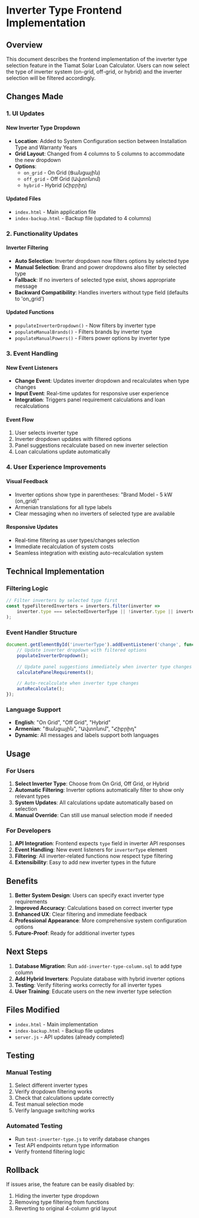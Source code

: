 # Inverter Type Frontend Implementation

## Overview
This document describes the frontend implementation of the inverter type selection feature in the Tiamat Solar Loan Calculator. Users can now select the type of inverter system (on-grid, off-grid, or hybrid) and the inverter selection will be filtered accordingly.

## Changes Made

### 1. UI Updates

#### New Inverter Type Dropdown
- **Location**: Added to System Configuration section between Installation Type and Warranty Years
- **Grid Layout**: Changed from 4 columns to 5 columns to accommodate the new dropdown
- **Options**: 
  - `on_grid` - On Grid (Ցանցային)
  - `off_grid` - Off Grid (Ավտոնոմ) 
  - `hybrid` - Hybrid (Հիբրիդ)

#### Updated Files
- `index.html` - Main application file
- `index-backup.html` - Backup file (updated to 4 columns)

### 2. Functionality Updates

#### Inverter Filtering
- **Auto Selection**: Inverter dropdown now filters options by selected type
- **Manual Selection**: Brand and power dropdowns also filter by selected type
- **Fallback**: If no inverters of selected type exist, shows appropriate message
- **Backward Compatibility**: Handles inverters without type field (defaults to 'on_grid')

#### Updated Functions
- `populateInverterDropdown()` - Now filters by inverter type
- `populateManualBrands()` - Filters brands by inverter type
- `populateManualPowers()` - Filters power options by inverter type

### 3. Event Handling

#### New Event Listeners
- **Change Event**: Updates inverter dropdown and recalculates when type changes
- **Input Event**: Real-time updates for responsive user experience
- **Integration**: Triggers panel requirement calculations and loan recalculations

#### Event Flow
1. User selects inverter type
2. Inverter dropdown updates with filtered options
3. Panel suggestions recalculate based on new inverter selection
4. Loan calculations update automatically

### 4. User Experience Improvements

#### Visual Feedback
- Inverter options show type in parentheses: "Brand Model - 5 kW (on_grid)"
- Armenian translations for all type labels
- Clear messaging when no inverters of selected type are available

#### Responsive Updates
- Real-time filtering as user types/changes selection
- Immediate recalculation of system costs
- Seamless integration with existing auto-recalculation system

## Technical Implementation

### Filtering Logic
```javascript
// Filter inverters by selected type first
const typeFilteredInverters = inverters.filter(inverter => 
    inverter.type === selectedInverterType || !inverter.type || inverter.type === 'on_grid'
);
```

### Event Handler Structure
```javascript
document.getElementById('inverterType').addEventListener('change', function() {
    // Update inverter dropdown with filtered options
    populateInverterDropdown();
    
    // Update panel suggestions immediately when inverter type changes
    calculatePanelRequirements();
    
    // Auto-recalculate when inverter type changes
    autoRecalculate();
});
```

### Language Support
- **English**: "On Grid", "Off Grid", "Hybrid"
- **Armenian**: "Ցանցային", "Ավտոնոմ", "Հիբրիդ"
- **Dynamic**: All messages and labels support both languages

## Usage

### For Users
1. **Select Inverter Type**: Choose from On Grid, Off Grid, or Hybrid
2. **Automatic Filtering**: Inverter options automatically filter to show only relevant types
3. **System Updates**: All calculations update automatically based on selection
4. **Manual Override**: Can still use manual selection mode if needed

### For Developers
1. **API Integration**: Frontend expects `type` field in inverter API responses
2. **Event Handling**: New event listeners for `inverterType` element
3. **Filtering**: All inverter-related functions now respect type filtering
4. **Extensibility**: Easy to add new inverter types in the future

## Benefits

1. **Better System Design**: Users can specify exact inverter type requirements
2. **Improved Accuracy**: Calculations based on correct inverter type
3. **Enhanced UX**: Clear filtering and immediate feedback
4. **Professional Appearance**: More comprehensive system configuration options
5. **Future-Proof**: Ready for additional inverter types

## Next Steps

1. **Database Migration**: Run `add-inverter-type-column.sql` to add type column
2. **Add Hybrid Inverters**: Populate database with hybrid inverter options
3. **Testing**: Verify filtering works correctly for all inverter types
4. **User Training**: Educate users on the new inverter type selection

## Files Modified

- `index.html` - Main implementation
- `index-backup.html` - Backup file updates
- `server.js` - API updates (already completed)

## Testing

### Manual Testing
1. Select different inverter types
2. Verify dropdown filtering works
3. Check that calculations update correctly
4. Test manual selection mode
5. Verify language switching works

### Automated Testing
- Run `test-inverter-type.js` to verify database changes
- Test API endpoints return type information
- Verify frontend filtering logic

## Rollback
If issues arise, the feature can be easily disabled by:
1. Hiding the inverter type dropdown
2. Removing type filtering from functions
3. Reverting to original 4-column grid layout
